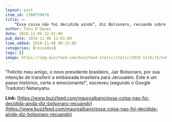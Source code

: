 ```yaml
---
layout: post
item_id: 2380759878
title: >-
    “Essa coisa não foi decidida ainda”, diz Bolsonaro, recuando sobre embaixada em Jerusalém
author: Tatu D'Oquei
date: 2018-11-06 22:01:00
pub_date: 2018-11-06 22:01:00
time_added: 2018-11-08 08:15:05
categories: [recuadas]
tags: []
image: https://img.buzzfeed.com/buzzfeed-static/static/2018-11/6/15/enhanced/buzzfeed-prod-web-06/original-3931-1541536692-2.jpg?crop=619:324;33,81
---
```


"Felicito meu amigo, o novo presidente brasileiro, Jair Bolsonaro, por sua intenção de transferir a embaixada brasileira para Jerusalém. Este é um passo histórico, certo e emocionante!", escreveu (segundo o Google Tradutor) Netanyahu.

**Link:** [https://www.buzzfeed.com/mauroalbano/essa-coisa-nao-foi-decidida-ainda-diz-bolsonaro-recuando](https://www.buzzfeed.com/mauroalbano/essa-coisa-nao-foi-decidida-ainda-diz-bolsonaro-recuando)

